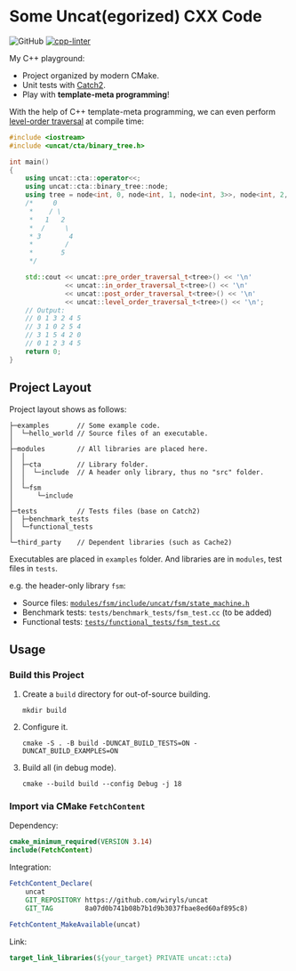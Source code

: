 # Some Uncat(egorized) CXX Code

![GitHub](https://img.shields.io/github/license/wiryls/uncat?label=license&logo=github)
[![cpp-linter](https://github.com/cpp-linter/cpp-linter-action/actions/workflows/cpp-linter.yml/badge.svg)](https://github.com/wiryls/uncat/actions/workflows/build.yml)

My C++ playground:

- Project organized by modern CMake.
- Unit tests with [Catch2](https://github.com/catchorg/Catch2).
- Play with **template-meta programming**!

With the help of C++ template-meta programming, we can even perform [level-order traversal](modules/cta/include/uncat/cta/binary_tree.h) at compile time:

```cpp
#include <iostream>
#include <uncat/cta/binary_tree.h>

int main()
{
    using uncat::cta::operator<<;
    using uncat::cta::binary_tree::node;
    using tree = node<int, 0, node<int, 1, node<int, 3>>, node<int, 2, void, node<int, 4, node<int, 5>>>>;
    /*     0
     *    / \
     *   1   2
     *  /     \
     * 3       4
     *        /
     *       5
     */

    std::cout << uncat::pre_order_traversal_t<tree>() << '\n'
              << uncat::in_order_traversal_t<tree>() << '\n'
              << uncat::post_order_traversal_t<tree>() << '\n'
              << uncat::level_order_traversal_t<tree>() << '\n';
    // Output:
    // 0 1 3 2 4 5
    // 3 1 0 2 5 4
    // 3 1 5 4 2 0
    // 0 1 2 3 4 5
    return 0;
}
```

## Project Layout

Project layout shows as follows:

```text
├─examples       // Some example code.
│  └─hello_world // Source files of an executable.
│
├─modules        // All libraries are placed here.
│  │
│  ├─cta         // Library folder.
│  │  └─include  // A header only library, thus no "src" folder.
│  │
│  └─fsm
│      └─include
│
├─tests          // Tests files (base on Catch2)
│  ├─benchmark_tests
│  └─functional_tests
│
└─third_party    // Dependent libraries (such as Cache2)
```

Executables are placed in `examples` folder. And libraries are in `modules`, test files in `tests`.

e.g. the header-only library `fsm`:

- Source files: [`modules/fsm/include/uncat/fsm/state_machine.h`](modules/fsm/include/uncat/fsm/state_machine.h)
- Benchmark tests: `tests/benchmark_tests/fsm_test.cc` (to be added)
- Functional tests: [`tests/functional_tests/fsm_test.cc`](tests/functional_tests/fsm_test.cc)

## Usage

### Build this Project

1. Create a `build` directory for out-of-source building.

    ```shell
    mkdir build
    ```

2. Configure it.

    ```shell
    cmake -S . -B build -DUNCAT_BUILD_TESTS=ON -DUNCAT_BUILD_EXAMPLES=ON
    ```

3. Build all (in debug mode).

    ```shell
    cmake --build build --config Debug -j 18
    ```

### Import via CMake `FetchContent`

Dependency:

```cmake
cmake_minimum_required(VERSION 3.14)
include(FetchContent)
```

Integration:

```cmake
FetchContent_Declare(
    uncat
    GIT_REPOSITORY https://github.com/wiryls/uncat
    GIT_TAG        8a07d0b741b08b7b1d9b3037fbae8ed60af895c8)

FetchContent_MakeAvailable(uncat)
```

Link:

```cmake
target_link_libraries(${your_target} PRIVATE uncat::cta)
```
